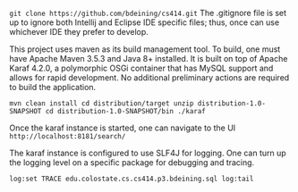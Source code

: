 `git clone https://github.com/bdeining/cs414.git`
The .gitignore file is set up to ignore both Intellij and Eclipse IDE specific files; thus, once can
use whichever IDE they prefer to develop.

This project uses maven as its build management tool.  To build, one must have Apache Maven 3.5.3 and Java 8+ installed.
It is built on top of Apache Karaf 4.2.0, a polymorphic OSGi container that has MySQL support and allows for rapid
development.  No additional preliminary actions are required to build the application.

`mvn clean install
cd distribution/target
unzip distribution-1.0-SNAPSHOT
cd distribution-1.0-SNAPSHOT/bin
./karaf`

Once the karaf instance is started, one can navigate to the UI
`http://localhost:8181/search/`

The karaf instance is configured to use SLF4J for logging.  One can turn up the logging level on a specific package
for debugging and tracing.

`log:set TRACE edu.colostate.cs.cs414.p3.bdeining.sql
log:tail`
